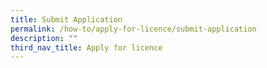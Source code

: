 ```yaml
---
title: Submit Application
permalink: /how-to/apply-for-licence/submit-application
description: ""
third_nav_title: Apply for licence
---
```

